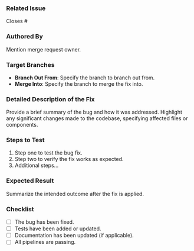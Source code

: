 ### Related Issue

Closes #<issue-number>

### Authored By

Mention merge request owner.

### Target Branches

- **Branch Out From**: Specify the branch to branch out from.
- **Merge Into**: Specify the branch to merge the fix into.

### Detailed Description of the Fix

Provide a brief summary of the bug and how it was addressed. Highlight any significant changes made to the codebase, specifying affected files or components.

### Steps to Test

1. Step one to test the bug fix.
2. Step two to verify the fix works as expected.
3. Additional steps...

### Expected Result

Summarize the intended outcome after the fix is applied.

### Checklist

- [ ] The bug has been fixed.
- [ ] Tests have been added or updated.
- [ ] Documentation has been updated (if applicable).
- [ ] All pipelines are passing.
